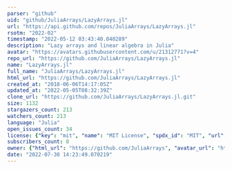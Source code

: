 ```yaml
---
parser: "github"
uid: "github/JuliaArrays/LazyArrays.jl"
url: "https://api.github.com/repos/JuliaArrays/LazyArrays.jl"
rsotm: "2022-02"
timestamp: "2022-05-12 03:43:40.040289"
description: "Lazy arrays and linear algebra in Julia"
avatar: "https://avatars.githubusercontent.com/u/21312771?v=4"
repo_url: "https://github.com/JuliaArrays/LazyArrays.jl"
name: "LazyArrays.jl"
full_name: "JuliaArrays/LazyArrays.jl"
html_url: "https://github.com/JuliaArrays/LazyArrays.jl"
created_at: "2018-06-06T14:17:05Z"
updated_at: "2022-05-05T08:32:39Z"
clone_url: "https://github.com/JuliaArrays/LazyArrays.jl.git"
size: 1132
stargazers_count: 213
watchers_count: 213
language: "Julia"
open_issues_count: 34
license: {"key": "mit", "name": "MIT License", "spdx_id": "MIT", "url": "https://api.github.com/licenses/mit", "node_id": "MDc6TGljZW5zZTEz"}
subscribers_count: 8
owner: {"html_url": "https://github.com/JuliaArrays", "avatar_url": "https://avatars.githubusercontent.com/u/21312771?v=4", "login": "JuliaArrays", "type": "Organization"}
date: "2022-07-30 14:23:49.070219"
---
```

